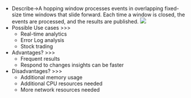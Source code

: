 - Describe→A hopping window processes events in overlapping fixed-size time windows that slide forward. Each time a window is closed, the events are processed, and the results are published.
![](https://remnote-user-data.s3.amazonaws.com/-fUFjTa2mUj1hGabVcgucINZb7D79N7OrguMadRcqxSHbL4PzJCJ-_4-zNpuIf8hnHSgqxLDvbAfIwEhJT8MYdklS2nd0t8-22o0VjHNdkzb16BJsYy_7C3_SIk4ReEc.png)
- Possible Use cases >>>
    - Real-time analytics
    - Error Log analysis
    - Stock trading
- Advantages? >>>
    - Frequent results
    - Respond to changes insights can be faster
- Disadvantages? >>>
    - Additional memory usage
    - Additional CPU resources needed
    - More network resources needed
